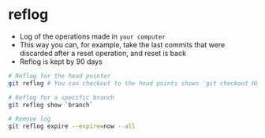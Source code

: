 # reflog

- Log of the operations made in `your computer`
- This way you can, for example, take the last commits that were discarded after a reset operation, and reset is back
- Reflog is kept by 90 days

```sh
# Reflog for the head pointer
git reflog # You can checkout to the head points shown `git checkout HEAD@{6}`

# Reflog for a specific branch
git reflog show `branch`

# Remove log
git reflog expire --expire=now --all
```
